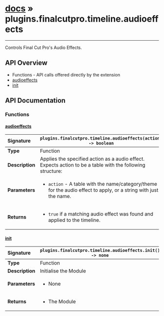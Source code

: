 # [docs](index.md) » plugins.finalcutpro.timeline.audioeffects
---

Controls Final Cut Pro's Audio Effects.

## API Overview
* Functions - API calls offered directly by the extension
 * [audioeffects](#audioeffects)
 * [init](#init)

## API Documentation

### Functions

#### [audioeffects](#audioeffects)
| <span style="float: left;">**Signature**</span> | <span style="float: left;">`plugins.finalcutpro.timeline.audioeffects(action) -> boolean` </span>                                                          |
| -----------------------------------------------------|---------------------------------------------------------------------------------------------------------|
| **Type**                                             | Function |
| **Description**                                      | Applies the specified action as a audio effect. Expects action to be a table with the following structure: |
| **Parameters**                                       | <ul><li><code>action</code>     - A table with the name/category/theme for the audio effect to apply, or a string with just the name.</li></ul> |
| **Returns**                                          | <ul><li><code>true</code> if a matching audio effect was found and applied to the timeline.</li></ul> |

#### [init](#init)
| <span style="float: left;">**Signature**</span> | <span style="float: left;">`plugins.finalcutpro.timeline.audioeffects.init() -> none` </span>                                                          |
| -----------------------------------------------------|---------------------------------------------------------------------------------------------------------|
| **Type**                                             | Function |
| **Description**                                      | Initialise the Module |
| **Parameters**                                       | <ul><li>None</li></ul> |
| **Returns**                                          | <ul><li>The Module</li></ul> |

